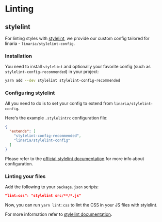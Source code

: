 # Linting

## stylelint

For linting styles with [stylelint](https://stylelint.io/), we provide our custom config tailored for linaria - `linaria/stylelint-config`.

### Installation

You need to install `stylelint` and optionally your favorite config (such as `stylelint-config-recommended`) in your project:

```bash
yarn add --dev stylelint stylelint-config-recommended
```

### Configuring stylelint

All you need to do is to set your config to extend from `linaria/stylelint-config`.

Here's the example `.stylelintrc` configuration file:

```json
{
  "extends": [
    "stylelint-config-recommended",
    "linaria/stylelint-config"
  ]
}
```

Please refer to the [official stylelint documentation](https://stylelint.io/user-guide/configuration/) for more info about configuration.

### Linting your files

Add the following to your `package.json` scripts:

```json
"lint:css": "stylelint src/**/*.js"
```

Now, you can run `yarn lint:css` to lint the CSS in your JS files with stylelint.

For more information refer to [stylelint documentation](https://stylelint.io/user-guide/cli/).
